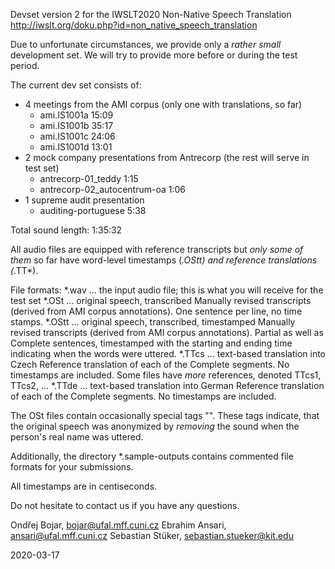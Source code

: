 Devset version 2
for the IWSLT2020 Non-Native Speech Translation
http://iwslt.org/doku.php?id=non_native_speech_translation


Due to unfortunate circumstances, we provide only a *rather small* development
set. We will try to provide more before or during the test period.


The current dev set consists of:
- 4 meetings from the AMI corpus (only one with translations, so far)
  - ami.IS1001a 15:09
  - ami.IS1001b 35:17
  - ami.IS1001c 24:06
  - ami.IS1001d 13:01
- 2 mock company presentations from Antrecorp (the rest will serve in test set)
  - antrecorp-01_teddy 1:15
  - antrecorp-02_autocentrum-oa 1:06
- 1 supreme audit presentation
  - auditing-portuguese 5:38

Total sound length: 1:35:32

All audio files are equipped with reference transcripts but *only some of them*
so far have word-level timestamps (*.OStt) and reference translations (*.TT*).

File formats:
*.wav  ... the input audio file; this is what you will receive for the test set
*.OSt  ... original speech, transcribed
           Manually revised transcripts (derived from AMI corpus annotations).
           One sentence per line, no time stamps.
*.OStt ... original speech, transcribed, timestamped
           Manually revised transcripts (derived from AMI corpus annotations).
           Partial as well as Complete sentences, timestamped with
           the starting and ending time indicating when the words were uttered.
*.TTcs ... text-based translation into Czech
           Reference translation of each of the Complete segments.
           No timestamps are included.
           Some files have *more* references, denoted TTcs1, TTcs2, ...
*.TTde ... text-based translation into German
           Reference translation of each of the Complete segments.
           No timestamps are included.

The OSt files contain occasionally special tags "<NAME>". These tags indicate,
that the original speech was anonymized by *removing* the sound when the
person's real name was uttered.

Additionally, the directory *.sample-outputs contains commented file formats
for your submissions.

All timestamps are in centiseconds.
            
Do not hesitate to contact us if you have any questions.

Ondřej Bojar, bojar@ufal.mff.cuni.cz
Ebrahim Ansari, ansari@ufal.mff.cuni.cz
Sebastian Stüker, sebastian.stueker@kit.edu

2020-03-17

